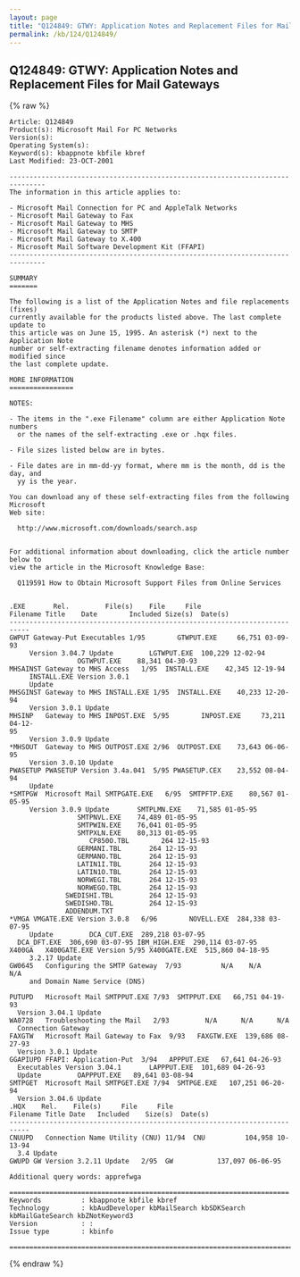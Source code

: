 ```yaml
---
layout: page
title: "Q124849: GTWY: Application Notes and Replacement Files for Mail Gateways"
permalink: /kb/124/Q124849/
---
```


## Q124849: GTWY: Application Notes and Replacement Files for Mail Gateways

{% raw %}

	Article: Q124849
	Product(s): Microsoft Mail For PC Networks
	Version(s): 
	Operating System(s): 
	Keyword(s): kbappnote kbfile kbref
	Last Modified: 23-OCT-2001
	
	-------------------------------------------------------------------------------
	The information in this article applies to:
	
	- Microsoft Mail Connection for PC and AppleTalk Networks 
	- Microsoft Mail Gateway to Fax 
	- Microsoft Mail Gateway to MHS 
	- Microsoft Mail Gateway to SMTP 
	- Microsoft Mail Gateway to X.400 
	- Microsoft Mail Software Development Kit (FFAPI) 
	-------------------------------------------------------------------------------
	
	SUMMARY
	=======
	
	The following is a list of the Application Notes and file replacements (fixes)
	currently available for the products listed above. The last complete update to
	this article was on June 15, 1995. An asterisk (*) next to the Application Note
	number or self-extracting filename denotes information added or modified since
	the last complete update.
	
	MORE INFORMATION
	================
	
	NOTES:
	
	- The items in the ".exe Filename" column are either Application Note numbers
	  or the names of the self-extracting .exe or .hqx files.
	
	- File sizes listed below are in bytes.
	
	- File dates are in mm-dd-yy format, where mm is the month, dd is the day, and
	  yy is the year.
	
	You can download any of these self-extracting files from the following Microsoft
	Web site:
	
	  http://www.microsoft.com/downloads/search.asp
	
	
	For additional information about downloading, click the article number below to
	view the article in the Microsoft Knowledge Base:
	
	  Q119591 How to Obtain Microsoft Support Files from Online Services
	
	
	.EXE       Rel.         File(s)    File     File
	Filename Title    Date        Included Size(s)  Date(s)
	---------------------------------------------------------------------------
	GWPUT Gateway-Put Executables 1/95        GTWPUT.EXE     66,751 03-09-93
	     Version 3.04.7 Update         LGTWPUT.EXE  100,229 12-02-94
	                 OGTWPUT.EXE    88,341 04-30-93
	MHSAINST Gateway to MHS Access   1/95  INSTALL.EXE    42,345 12-19-94
	     INSTALL.EXE Version 3.0.1
	     Update
	MHSGINST Gateway to MHS INSTALL.EXE 1/95  INSTALL.EXE    40,233 12-20-94
	     Version 3.0.1 Update
	MHSINP   Gateway to MHS INPOST.EXE  5/95        INPOST.EXE     73,211 04-12-
	95
	     Version 3.0.9 Update
	*MHSOUT  Gateway to MHS OUTPOST.EXE 2/96  OUTPOST.EXE    73,643 06-06-95
	     Version 3.0.10 Update
	PWASETUP PWASETUP Version 3.4a.041  5/95 PWASETUP.CEX    23,552 08-04-94
	     Update
	*SMTPGW  Microsoft Mail SMTPGATE.EXE   6/95  SMTPFTP.EXE    80,567 01-05-95
	     Version 3.0.9 Update       SMTPLMN.EXE    71,585 01-05-95
	                 SMTPNVL.EXE    74,489 01-05-95
	                 SMTPWIN.EXE    76,041 01-05-95
	                 SMTPXLN.EXE    80,313 01-05-95
	                    CP850O.TBL        264 12-15-93
	                 GERMANI.TBL       264 12-15-93
	                 GERMANO.TBL       264 12-15-93
	                 LATIN1I.TBL       264 12-15-93
	                 LATIN1O.TBL       264 12-15-93
	                 NORWEGI.TBL       264 12-15-93
	                 NORWEGO.TBL       264 12-15-93
	              SWEDISHI.TBL         264 12-15-93
	              SWEDISHO.TBL         264 12-15-93
	              ADDENDUM.TXT
	*VMGA VMGATE.EXE Version 3.0.8   6/96        NOVELL.EXE  284,338 03-07-95
	     Update         DCA_CUT.EXE  289,218 03-07-95
	  DCA_DFT.EXE  306,690 03-07-95 IBM_HIGH.EXE  290,114 03-07-95
	X400GA   X400GATE.EXE Version 5/95 X400GATE.EXE  515,860 04-18-95
	     3.2.17 Update
	GW0645   Configuring the SMTP Gateway  7/93          N/A    N/A      N/A
	     and Domain Name Service (DNS)
	
	PUTUPD   Microsoft Mail SMTPPUT.EXE 7/93  SMTPPUT.EXE   66,751 04-19-93
	  Version 3.04.1 Update
	WA0728   Troubleshooting the Mail   2/93         N/A      N/A      N/A
	  Connection Gateway
	FAXGTW   Microsoft Mail Gateway to Fax  9/93   FAXGTW.EXE  139,686 08-27-93
	  Version 3.0.1 Update
	GGAPIUPD FFAPI: Application-Put  3/94   APPPUT.EXE   67,641 04-26-93
	  Executables Version 3.04.1       LAPPPUT.EXE  101,689 04-26-93
	  Update         OAPPPUT.EXE   89,641 03-08-94
	SMTPGET  Microsoft Mail SMTPGET.EXE 7/94  SMTPGE.EXE   107,251 06-20-94
	  Version 3.04.6 Update
	.HQX    Rel.    File(s)     File     File
	Filename Title Date   Included    Size(s)  Date(s)
	---------------------------------------------------------------------------
	CNUUPD   Connection Name Utility (CNU) 11/94  CNU          104,958 10-13-94
	  3.4 Update
	GWUPD GW Version 3.2.11 Update   2/95  GW           137,097 06-06-95
	
	Additional query words: apprefwga
	
	======================================================================
	Keywords          : kbappnote kbfile kbref 
	Technology        : kbAudDeveloper kbMailSearch kbSDKSearch kbMailGateSearch kbZNotKeyword3
	Version           : :
	Issue type        : kbinfo
	
	=============================================================================
	

{% endraw %}

